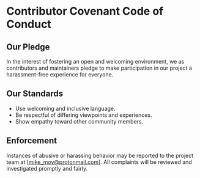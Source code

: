 # Contributor Covenant Code of Conduct

## Our Pledge

In the interest of fostering an open and welcoming environment, we as contributors
and maintainers pledge to make participation in our project a harassment-free
experience for everyone.

## Our Standards

- Use welcoming and inclusive language.  
- Be respectful of differing viewpoints and experiences.  
- Show empathy toward other community members.

## Enforcement

Instances of abusive or harassing behavior may be reported to the project team
at [mike_moy@protonmail.com]. All complaints will be reviewed and investigated
promptly and fairly.
